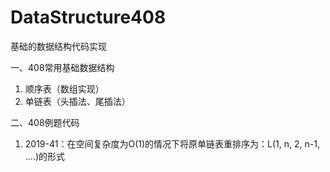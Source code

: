 # DataStructure408
基础的数据结构代码实现

一、408常用基础数据结构
1. 顺序表（数组实现）
2. 单链表（头插法、尾插法）

二、408例题代码
1. 2019-41：在空间复杂度为O(1)的情况下将原单链表重排序为：L(1, n, 2, n-1, ....)的形式

